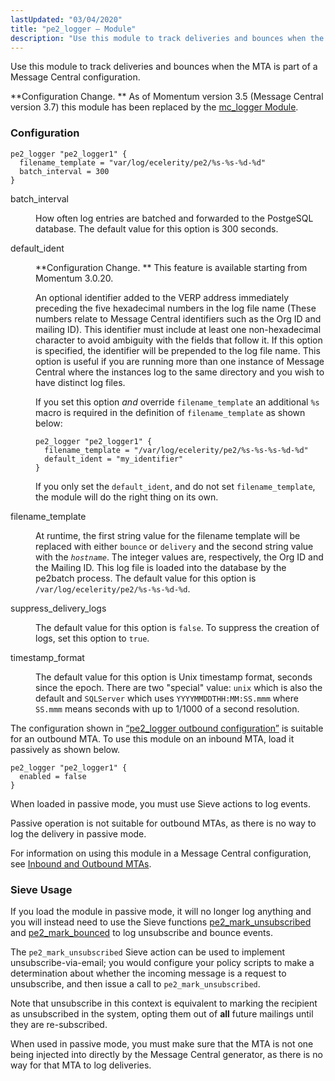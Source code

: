 ```yaml
---
lastUpdated: "03/04/2020"
title: "pe2_logger – Module"
description: "Use this module to track deliveries and bounces when the MTA is part of a Message Central configuration Configuration Change As of Momentum version 3 5 Message Central version 3 7 this module has been replaced by the mc logger Module Example 14 80 pe 2 logger outbound configuration batch..."
---
```


<a name="idp20730992"></a> 

Use this module to track deliveries and bounces when the MTA is part of a Message Central configuration.

**Configuration Change. ** As of Momentum version 3.5 (Message Central version 3.7) this module has been replaced by the [mc_logger Module](https://support.messagesystems.com/docs/web-mc/mc-mtas).

### <a name="modules.pe2_logger.configuration"></a> Configuration

<a name="modules.pe2_logger.example"></a> 


```
pe2_logger "pe2_logger1" {
  filename_template = "var/log/ecelerity/pe2/%s-%s-%d-%d"
  batch_interval = 300
}
```

<dl class="variablelist">

<dt>batch_interval</dt>

<dd>

How often log entries are batched and forwarded to the PostgeSQL database. The default value for this option is 300 seconds.

</dd>

<dt>default_ident</dt>

<dd>

**Configuration Change. ** This feature is available starting from Momentum 3.0.20.

An optional identifier added to the VERP address immediately preceding the five hexadecimal numbers in the log file name (These numbers relate to Message Central identifiers such as the Org ID and mailing ID). This identifier must include at least one non-hexadecimal character to avoid ambiguity with the fields that follow it. If this option is specified, the identifier will be prepended to the log file name. This option is useful if you are running more than one instance of Message Central where the instances log to the same directory and you wish to have distinct log files.

If you set this option *and* override `filename_template` an additional `%s` macro is required in the definition of `filename_template` as shown below:

```
pe2_logger "pe2_logger1" {
  filename_template = "/var/log/ecelerity/pe2/%s-%s-%s-%d-%d"
  default_ident = "my_identifier"
}
```

If you only set the `default_ident`, and do not set `filename_template`, the module will do the right thing on its own.

</dd>

<dt>filename_template</dt>

<dd>

At runtime, the first string value for the filename template will be replaced with either `bounce` or `delivery` and the second string value with the *`hostname`*. The integer values are, respectively, the Org ID and the Mailing ID. This log file is loaded into the database by the pe2batch process. The default value for this option is `/var/log/ecelerity/pe2/%s-%s-%d-%d`.

</dd>

<dt>suppress_delivery_logs</dt>

<dd>

The default value for this option is `false`. To suppress the creation of logs, set this option to `true`.

</dd>

<dt>timestamp_format</dt>

<dd>

The default value for this option is Unix timestamp format, seconds since the epoch. There are two "special" value: `unix` which is also the default and `SQLServer` which uses `YYYYMMDDTHH:MM:SS.mmm` where `SS.mmm` means seconds with up to 1/1000 of a second resolution.

</dd>

</dl>

The configuration shown in [“pe2_logger outbound configuration”](/momentum/3/3-reference/modules-pe-2-logger#modules.pe2_logger.example) is suitable for an outbound MTA. To use this module on an inbound MTA, load it passively as shown below.

```
pe2_logger "pe2_logger1" {
  enabled = false
}
```

When loaded in passive mode, you must use Sieve actions to log events.

Passive operation is not suitable for outbound MTAs, as there is no way to log the delivery in passive mode.

For information on using this module in a Message Central configuration, see [Inbound and Outbound MTAs](https://support.messagesystems.com/docs/web-mc/mc-mtas).

### <a name="modules.pe2_logger.sieve"></a> Sieve Usage

If you load the module in passive mode, it will no longer log anything and you will instead need to use the Sieve functions [pe2_mark_unsubscribed](/momentum/3/3-reference/sieve-ref-pe-2-mark-unsubscribed) and [pe2_mark_bounced](/momentum/3/3-reference/sieve-ref-pe-2-mark-bounced) to log unsubscribe and bounce events.

The `pe2_mark_unsubscribed` Sieve action can be used to implement unsubscribe-via-email; you would configure your policy scripts to make a determination about whether the incoming message is a request to unsubscribe, and then issue a call to `pe2_mark_unsubscribed`.

Note that unsubscribe in this context is equivalent to marking the recipient as unsubscribed in the system, opting them out of **all** future mailings until they are re-subscribed.

When used in passive mode, you must make sure that the MTA is not one being injected into directly by the Message Central generator, as there is no way for that MTA to log deliveries.